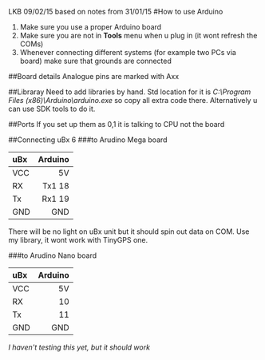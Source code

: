 LKB 09/02/15 based on notes from 31/01/15
#How to use Arduino

1. Make sure you use a proper Arduino board
2. Make sure you are not in **Tools** menu when u plug in (it wont refresh the COMs)
3. Whenever connecting different systems (for example two PCs via board) make sure that grounds are connected

##Board details
Analogue pins are marked with Axx


##Libraray
Need to add libraries by hand. Std location for it is *C:\\Program Files (x86)\\Arduino\\arduino.exe* so copy all extra code there. Alternatively u can use SDK tools to do it.


##Ports
If you set up them as  0,1 it is talking to CPU not the board

##Connecting uBx 6 
###to Arudino Mega board

| uBx | Arduino |
| :---| -------:|
| VCC | 5V|
| RX | Tx1 18|
| Tx | Rx1 19|
|GND | GND|

There will be no light on uBx unit but it should spin out data on COM. Use my library, it wont work with TinyGPS one.

###to Arudino Nano board

| uBx | Arduino |
| :---| -------:|
| VCC | 5V|
| RX | 10|
| Tx | 11|
|GND | GND|

*I haven't testing this yet, but it should work*


